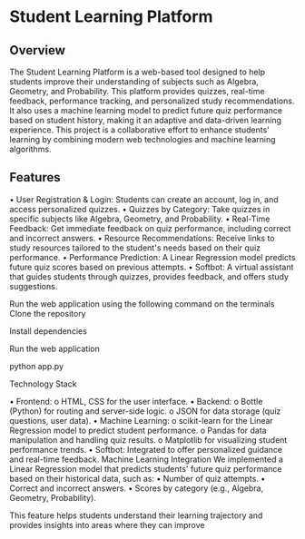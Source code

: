 # Student Learning Platform
## Overview

The Student Learning Platform is a web-based tool designed to help students improve their understanding of subjects such as Algebra, Geometry, and Probability. This platform provides quizzes, real-time feedback, performance tracking, and personalized study recommendations. It also uses a machine learning model to predict future quiz performance based on student history, making it an adaptive and data-driven learning experience. This project is a collaborative effort to enhance students' learning by combining modern web technologies and machine learning algorithms.

## Features

• User Registration & Login: Students can create an account, log in, and access personalized quizzes. • Quizzes by Category: Take quizzes in specific subjects like Algebra, Geometry, and Probability. • Real-Time Feedback: Get immediate feedback on quiz performance, including correct and incorrect answers. • Resource Recommendations: Receive links to study resources tailored to the student's needs based on their quiz performance. • Performance Prediction: A Linear Regression model predicts future quiz scores based on previous attempts. • Softbot: A virtual assistant that guides students through quizzes, provides feedback, and offers study suggestions.

Run the web application using the following command on the terminals
Clone the repository

Install dependencies

Run the web application

python app.py

Technology Stack

• Frontend: o HTML, CSS for the user interface. • Backend: o Bottle (Python) for routing and server-side logic. o JSON for data storage (quiz questions, user data). • Machine Learning: o scikit-learn for the Linear Regression model to predict student performance. o Pandas for data manipulation and handling quiz results. o Matplotlib for visualizing student performance trends. • Softbot: Integrated to offer personalized guidance and real-time feedback. Machine Learning Integration We implemented a Linear Regression model that predicts students' future quiz performance based on their historical data, such as: • Number of quiz attempts. • Correct and incorrect answers. • Scores by category (e.g., Algebra, Geometry, Probability).

This feature helps students understand their learning trajectory and provides insights into areas where they can improve
